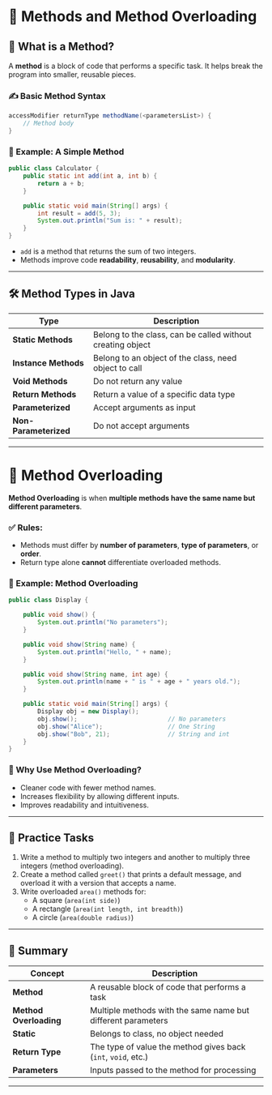 # 🚀 Methods and Method Overloading

## 🔧 What is a Method?

A **method** is a block of code that performs a specific task. It helps break the program into smaller, reusable pieces.

### ✍️ Basic Method Syntax

```java
accessModifier returnType methodName(<parametersList>) {
    // Method body
}
```

### 📌 Example: A Simple Method

```java
public class Calculator {
    public static int add(int a, int b) {
        return a + b;
    }

    public static void main(String[] args) {
        int result = add(5, 3);
        System.out.println("Sum is: " + result);
    }
}
```

- `add` is a method that returns the sum of two integers.
- Methods improve code **readability**, **reusability**, and **modularity**.

---

## 🛠️ Method Types in Java

| Type              | Description                                                 |
|-------------------|-------------------------------------------------------------|
| **Static Methods**| Belong to the class, can be called without creating object  |
| **Instance Methods** | Belong to an object of the class, need object to call     |
| **Void Methods**  | Do not return any value                                     |
| **Return Methods**| Return a value of a specific data type                      |
| **Parameterized** | Accept arguments as input                                   |
| **Non-Parameterized** | Do not accept arguments                                 |

---

# 🔄 Method Overloading

**Method Overloading** is when **multiple methods have the same name but different parameters**.

### ✅ Rules:

- Methods must differ by **number of parameters**, **type of parameters**, or **order**.
- Return type alone **cannot** differentiate overloaded methods.

### 📌 Example: Method Overloading

```java
public class Display {

    public void show() {
        System.out.println("No parameters");
    }

    public void show(String name) {
        System.out.println("Hello, " + name);
    }

    public void show(String name, int age) {
        System.out.println(name + " is " + age + " years old.");
    }

    public static void main(String[] args) {
        Display obj = new Display();
        obj.show();                         // No parameters
        obj.show("Alice");                  // One String
        obj.show("Bob", 21);                // String and int
    }
}
```

### 🧠 Why Use Method Overloading?

- Cleaner code with fewer method names.
- Increases flexibility by allowing different inputs.
- Improves readability and intuitiveness.

---

## 🧪 Practice Tasks

1. Write a method to multiply two integers and another to multiply three integers (method overloading).
2. Create a method called `greet()` that prints a default message, and overload it with a version that accepts a name.
3. Write overloaded `area()` methods for:
   - A square (`area(int side)`)
   - A rectangle (`area(int length, int breadth)`)
   - A circle (`area(double radius)`)

---

## 🧠 Summary

| Concept             | Description                                               |
|---------------------|-----------------------------------------------------------|
| **Method**           | A reusable block of code that performs a task             |
| **Method Overloading** | Multiple methods with the same name but different parameters |
| **Static**           | Belongs to class, no object needed                        |
| **Return Type**      | The type of value the method gives back (`int`, `void`, etc.) |
| **Parameters**       | Inputs passed to the method for processing                |

---
